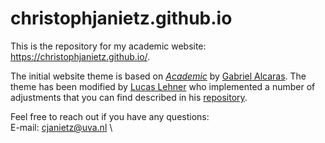 # christophjanietz.github.io
This is the repository for my academic website: https://christophjanietz.github.io/.

The initial website theme is based on *[Academic](https://github.com/gaalcaras/academic)* by [Gabriel Alcaras](https://gaalcaras.com/en/). The theme has been modified by [Lucas Lehner](https://lucaslehner.github.io/) who implemented a number of adjustments that you can find described in his [repository](https://github.com/lukaslehner/lukaslehner.github.io).

Feel free to reach out if you have any questions:  \
E-mail: [cjanietz@uva.nl](mailto:cjanietz@uva.nl) \
